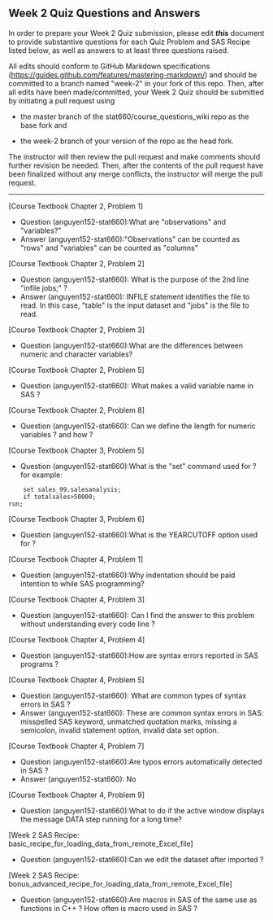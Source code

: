 
## Week 2 Quiz Questions and Answers

In order to prepare your Week 2 Quiz submission, please edit ***this*** document to provide substantive questions for each Quiz Problem and SAS Recipe listed below, as well as answers to at least three questions raised.

All edits should conform to GitHub Markdown specifications (https://guides.github.com/features/mastering-markdown/) and should be committed to a branch named "week-2" in your fork of this repo. Then, after all edits have been made/committed, your Week 2 Quiz should be submitted by initiating a pull request using

- the master branch of the stat660/course_questions_wiki repo as the base fork and

- the week-2 branch of your version of the repo as the head fork.

The instructor will then review the pull request and make comments should further revision be needed. Then, after the contents of the pull request have been finalized without any merge conflicts, the instructor will merge the pull request.



********************************************************************************



[Course Textbook Chapter 2, Problem 1]
- Question (anguyen152-stat660):What are "observations" and "variables?"
- Answer (anguyen152-stat660):"Observations" can be counted as "rows" and "variables" can be counted as "columns" 



[Course Textbook Chapter 2, Problem 2]
- Question (anguyen152-stat660): What is the purpose of the 2nd line "infile jobs;" ? 
- Answer (anguyen152-stat660): INFILE statement identifies the file to read. In this case, "table" is the input dataset and "jobs" is the file to read. 



[Course Textbook Chapter 2, Problem 3]
- Question (anguyen152-stat660):What are the differences between numeric and character variables? 



[Course Textbook Chapter 2, Problem 5]
- Question (anguyen152-stat660): What makes a valid variable name in SAS ?



[Course Textbook Chapter 2, Problem 8]
- Question (anguyen152-stat660): Can we define the length for numeric variables ? and how ? 


[Course Textbook Chapter 3, Problem 5]
- Question (anguyen152-stat660):What is the "set" command used for ? for example:
```data mysales.totals; 
    set sales_99.salesanalysis; 
    if totalsales>50000; 
run;
```



[Course Textbook Chapter 3, Problem 6]
- Question (anguyen152-stat660):What is the YEARCUTOFF option used for ?



[Course Textbook Chapter 4, Problem 1]
- Question (anguyen152-stat660):Why indentation should be paid intention to while SAS programming?



[Course Textbook Chapter 4, Problem 3]
- Question (anguyen152-stat660): Can I find the answer to this problem without understanding every code line ?



[Course Textbook Chapter 4, Problem 4]
- Question (anguyen152-stat660):How are syntax errors reported in SAS programs ?



[Course Textbook Chapter 4, Problem 5]
- Question (anguyen152-stat660): What are common types of syntax errors in SAS ? 
- Answer (anguyen152-stat660): These are common syntax errors in SAS: misspelled SAS keyword, unmatched quotation marks, missing a semicolon, invalid statement option, invalid data set option.



[Course Textbook Chapter 4, Problem 7]
- Question (anguyen152-stat660):Are typos errors automatically detected in SAS ?
- Answer (anguyen152-stat660): No



[Course Textbook Chapter 4, Problem 9]
- Question (anguyen152-stat660):What to do if the active window displays the message DATA step running for a long time?



[Week 2 SAS Recipe: basic_recipe_for_loading_data_from_remote_Excel_file]
- Question (anguyen152-stat660):Can we edit the dataset after imported ?



[Week 2 SAS Recipe: bonus_advanced_recipe_for_loading_data_from_remote_Excel_file]
- Question (anguyen152-stat660):Are macros in SAS of the same use as functions in C++ ? How often is macro used in SAS ?




